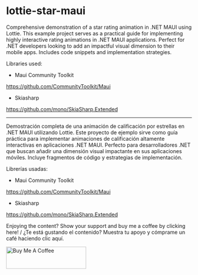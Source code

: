 # lottie-star-maui

Comprehensive demonstration of a star rating animation in .NET MAUI using Lottie. This example project serves as a practical guide for implementing highly interactive rating animations in .NET MAUI applications. Perfect for .NET developers looking to add an impactful visual dimension to their mobile apps. Includes code snippets and implementation strategies.

Libraries used:

- Maui Community Toolkit 

https://github.com/CommunityToolkit/Maui

- Skiasharp

https://github.com/mono/SkiaSharp.Extended

****

Demostración completa de una animación de calificación por estrellas en .NET MAUI utilizando Lottie. Este proyecto de ejemplo sirve como guía práctica para implementar animaciones de calificación altamente interactivas en aplicaciones .NET MAUI. Perfecto para desarrolladores .NET que buscan añadir una dimensión visual impactante en sus aplicaciones móviles. Incluye fragmentos de código y estrategias de implementación.

Librerías usadas:

- Maui Community Toolkit 

https://github.com/CommunityToolkit/Maui

- Skiasharp

https://github.com/mono/SkiaSharp.Extended


Enjoying the content? Show your support and buy me a coffee by clicking here! /
¿Te está gustando el contenido? Muestra tu apoyo y cómprame un café haciendo clic aquí. 

<a href="https://www.buymeacoffee.com/2hepU6W" target="_blank"><img src="https://cdn.buymeacoffee.com/buttons/v2/default-yellow.png" alt="Buy Me A Coffee" style="height: 60px !important;width: 217px !important;" ></a>